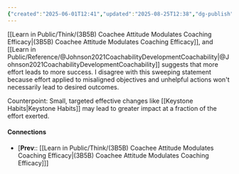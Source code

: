 ```yaml
---
{"created":"2025-06-01T12:41","updated":"2025-08-25T12:38","dg-publish":true,"dg-permalink":"think/3b5b2","id":"3b5b2","dg-path":"Think/(3B5B2) Effort doesn't always lead to success.md","permalink":"/think/3b5b2/","dgPassFrontmatter":true,"noteIcon":"1"}
---
```


[[Learn in Public/Think/(3B5B) Coachee Attitude Modulates Coaching Efficacy\|(3B5B) Coachee Attitude Modulates Coaching Efficacy]], and [[Learn in Public/Reference/@Johnson2021CoachabilityDevelopmentCoachability\|@Johnson2021CoachabilityDevelopmentCoachability]] suggests that more effort leads to more success. I disagree with this sweeping statement because effort applied to misaligned objectives and unhelpful actions won't necessarily lead to desired outcomes. 

Counterpoint: Small, targeted effective changes like [[Keystone Habits\|Keystone Habits]] may lead to greater impact at a fraction of the effort exerted. 

#### Connections
- [**Prev**:: [[Learn in Public/Think/(3B5B) Coachee Attitude Modulates Coaching Efficacy\|(3B5B) Coachee Attitude Modulates Coaching Efficacy]]] 